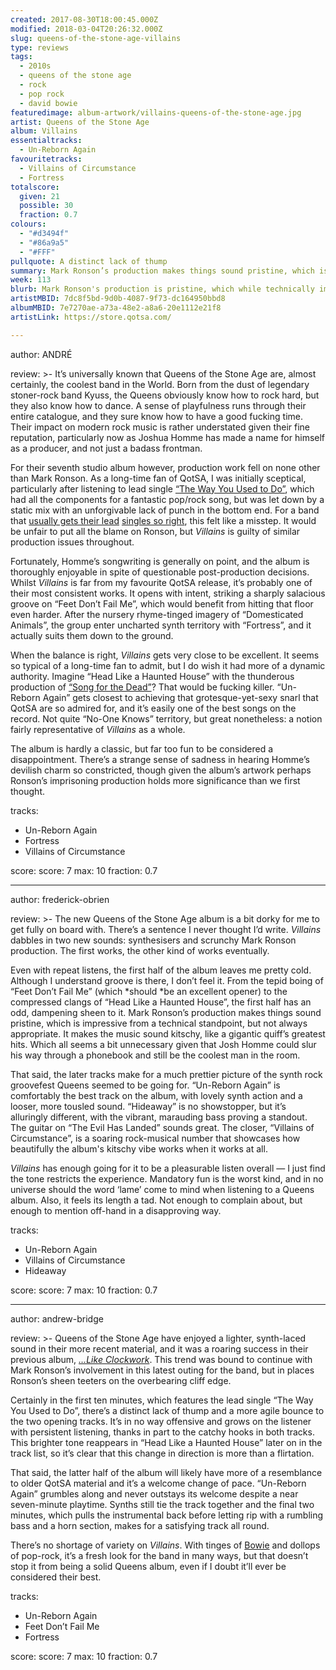 ```yaml
---
created: 2017-08-30T18:00:45.000Z
modified: 2018-03-04T20:26:32.000Z
slug: queens-of-the-stone-age-villains
type: reviews
tags:
  - 2010s
  - queens of the stone age
  - rock
  - pop rock
  - david bowie
featuredimage: album-artwork/villains-queens-of-the-stone-age.jpg
artist: Queens of the Stone Age
album: Villains
essentialtracks:
  - Un-Reborn Again
favouritetracks:
  - Villains of Circumstance
  - Fortress
totalscore:
  given: 21
  possible: 30
  fraction: 0.7
colours:
  - "#d3494f"
  - "#86a9a5"
  - "#FFF"
pullquote: A distinct lack of thump
summary: Mark Ronson’s production makes things sound pristine, which is impressive from a technical standpoint but not always appropriate. It makes the music sound kitschy, like a gigantic quiff's greatest hits. Which all seems a bit unnecessary given that Josh Homme could slur his way through a phonebook and still be the coolest man in the room.
week: 113
blurb: Mark Ronson's production is pristine, which while technically impressive feels inappropriate. The music sounds kitschy, like a gigantic quiff's greatest hits.
artistMBID: 7dc8f5bd-9d0b-4087-9f73-dc164950bbd8
albumMBID: 7e7270ae-a73a-48e2-a8a6-20e1112e21f8
artistLink: https://store.qotsa.com/

---
```


author: ANDRÉ

review: >-
  It’s universally known that Queens of the Stone Age are, almost certainly, the coolest band in the World. Born from the dust of legendary stoner-rock band Kyuss, the Queens obviously know how to rock hard, but they also know how to dance. A sense of playfulness runs through their entire catalogue, and they sure know how to have a good fucking time. Their impact on modern rock music is rather understated given their fine reputation, particularly now as Joshua Homme has made a name for himself as a producer, and not just a badass frontman. 
  
  For their seventh studio album however, production work fell on none other than Mark Ronson. As a long-time fan of QotSA, I was initially sceptical, particularly after listening to lead single [“The Way You Used to Do”](https://www.youtube.com/watch?v=GvyNyFXHj4k), which had all the components for a fantastic pop/rock song, but was let down by a static mix with an unforgivable lack of punch in the bottom end. For a band that [usually gets their lead](https://www.youtube.com/watch?v=s88r_q7oufE) [singles so right](https://www.youtube.com/watch?v=iFca32_7YUU), this felt like a misstep. It would be unfair to put all the blame on Ronson, but *Villains* is guilty of similar production issues throughout.
  
  Fortunately, Homme’s songwriting is generally on point, and the album is thoroughly enjoyable in spite of questionable post-production decisions. Whilst *Villains* is far from my favourite QotSA release, it’s probably one of their most consistent works. It opens with intent, striking a sharply salacious groove on “Feet Don’t Fail Me”, which would benefit from hitting that floor even harder. After the nursery rhyme-tinged imagery of “Domesticated Animals”, the group enter uncharted synth territory with “Fortress”, and it actually suits them down to the ground. 
  
  When the balance is right, *Villains* gets very close to be excellent. It seems so typical of a long-time fan to admit, but I do wish it had more of a dynamic authority. Imagine “Head Like a Haunted House” with the thunderous production of [“Song for the Dead”](https://www.youtube.com/watch?v=HrA2KLtAn1A)? That would be fucking killer. “Un-Reborn Again” gets closest to achieving that grotesque-yet-sexy snarl that QotSA are so admired for, and it’s easily one of the best songs on the record. Not quite “No-One Knows” territory, but great nonetheless: a notion fairly representative of *Villains* as a whole. 
  
  The album is hardly a classic, but far too fun to be considered a disappointment. There’s a strange sense of sadness in hearing Homme’s devilish charm so constricted, though given the album’s artwork perhaps Ronson’s imprisoning production holds more significance than we first thought.

tracks:
  - Un-Reborn Again
  - ­­Fortress
  - ­­Villains of Circumstance

score:
  score: 7
  max: 10
  fraction: 0.7

---
author: frederick-obrien

review: >-
  The new Queens of the Stone Age album is a bit dorky for me to get fully on board with. There’s a sentence I never thought I’d write. *Villains* dabbles in two new sounds: synthesisers and scrunchy Mark Ronson production. The first works, the other kind of works eventually. 
  
  Even with repeat listens, the first half of the album leaves me pretty cold. Although I understand groove is there, I don’t feel it. From the tepid boing of “Feet Don’t Fail Me” (which *should *be an excellent opener) to the compressed clangs of “Head Like a Haunted House”, the first half has an odd, dampening sheen to it. Mark Ronson’s production makes things sound pristine, which is impressive from a technical standpoint, but not always appropriate. It makes the music sound kitschy, like a gigantic quiff’s greatest hits. Which all seems a bit unnecessary given that Josh Homme could slur his way through a phonebook and still be the coolest man in the room.

  That said, the later tracks make for a much prettier picture of the synth rock groovefest Queens seemed to be going for. “Un-Reborn Again” is comfortably the best track on the album, with lovely synth action and a looser, more tousled sound. “Hideaway” is no showstopper, but it’s alluringly different, with the vibrant, marauding bass proving a standout. The guitar on “The Evil Has Landed” sounds great. The closer, “Villains of Circumstance”, is a soaring rock-musical number that showcases how beautifully the album's kitschy vibe works when it works at all. 
  
  *Villains* has enough going for it to be a pleasurable listen overall — I just find the tone restricts the experience. Mandatory fun is the worst kind, and in no universe should the word ‘lame’ come to mind when listening to a Queens album. Also, it feels its length a tad. Not enough to complain about, but enough to mention off-hand in a disapproving way.

tracks:
  - Un-Reborn Again
  - ­­Villains of Circumstance
  - ­­Hideaway

score:
  score: 7
  max: 10
  fraction: 0.7

---
author: andrew-bridge

review: >-
  Queens of the Stone Age have enjoyed a lighter, synth-laced sound in their more recent material, and it was a roaring success in their previous album, [*…Like Clockwork*](/reviews/queens-of-the-stone-age-like-clockwork/). This trend was bound to continue with Mark Ronson’s involvement in this latest outing for the band, but in places Ronson’s sheen teeters on the overbearing cliff edge. 
  
  Certainly in the first ten minutes, which features the lead single “The Way You Used to Do”, there’s a distinct lack of thump and a more agile bounce to the two opening tracks. It’s in no way offensive and grows on the listener with persistent listening, thanks in part to the catchy hooks in both tracks. This brighter tone reappears in “Head Like a Haunted House” later on in the track list, so it’s clear that this change in direction is more than a flirtation. 
  
  That said, the latter half of the album will likely have more of a resemblance to older QotSA material and it’s a welcome change of pace. “Un-Reborn Again” grumbles along and never outstays its welcome despite a near seven-minute playtime. Synths still tie the track together and the final two minutes, which pulls the instrumental back before letting rip with a rumbling bass and a horn section, makes for a satisfying track all round. 
  
  There’s no shortage of variety on *Villains*. With tinges of [Bowie](/reviews/david-bowie-low/) and dollops of pop-rock, it’s a fresh look for the band in many ways, but that doesn’t stop it from being a solid Queens album, even if I doubt it’ll ever be considered their best.

tracks:
  - Un-Reborn Again
  - ­­Feet Don’t Fail Me
  - ­­Fortress

score:
  score: 7
  max: 10
  fraction: 0.7
